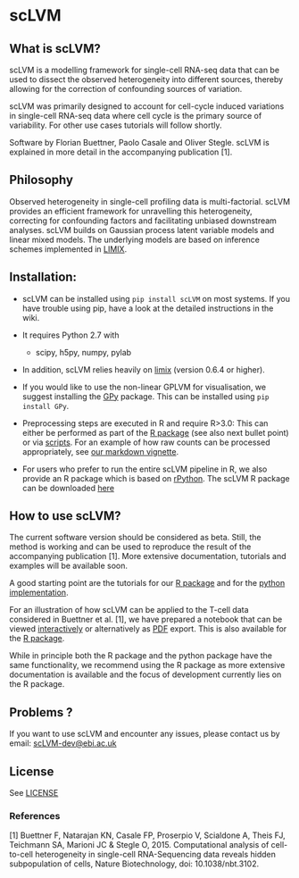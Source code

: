 # scLVM


## What is scLVM?

scLVM is a modelling framework for single-cell RNA-seq data that can be used to dissect the observed heterogeneity into different sources, thereby allowing for the correction of confounding sources of variation.

scLVM was primarily designed to account for cell-cycle induced variations in single-cell RNA-seq data where cell cycle is the primary source of variability. For other use cases tutorials will follow shortly.

Software by Florian Buettner, Paolo Casale and Oliver Stegle. scLVM is explained in more detail in the accompanying publication [1].

## Philosophy

Observed heterogeneity in single-cell profiling data is multi-factorial. scLVM provides an efficient framework for unravelling this heterogeneity, correcting for confounding factors and facilitating unbiased downstream analyses. scLVM builds on Gaussian process latent variable models and linear mixed models. The underlying models are based on inference schemes implemented in [LIMIX](https://github.com/PMBio/limix).

## Installation:

* scLVM can be installed  using ``pip install scLVM`` on most systems. If you have trouble using pip, have a look at the detailed instructions in the wiki.

* It requires Python 2.7 with
  - scipy, h5py, numpy, pylab

* In addition, scLVM relies heavily on [limix](https://github.com/PMBio/limix) (version 0.6.4 or higher).

* If you would like to use the non-linear GPLVM for visualisation, we suggest installing the [GPy](https://github.com/SheffieldML/GPy) package. This can be installed using `pip install GPy`.

* Preprocessing steps are executed in R and require R>3.0:
This can either be performed as part of the [R package](https://github.com/PMBio/scLVM/blob/master/R/tutorials/scLVM_vignette.Rmd) (see also next bullet point) or via [scripts](https://github.com/PMBio/scLVM/blob/master/R/scripts/transform_counts_demo.Rmd). For an example  of how raw counts can be processed appropriately, see [our markdown vignette](https://github.com/PMBio/scLVM/blob/master/R/tutorials/scLVM_vignette.Rmd).

* For users who prefer to run the entire scLVM pipeline in R, we also provide an R package which is based on [rPython](http://cran.r-project.org/web/packages/rPython/index.html). The scLVM R package can be downloaded [here](https://github.com/PMBio/scLVM/tree/master/R)

## How to use scLVM?
The current software version should be considered as beta. Still, the method is working and can be used to reproduce the result of the accompanying publication [1]. More extensive documentation, tutorials and examples will be available soon.

A good starting point are the tutorials for our [R package](https://github.com/PMBio/scLVM/tree/master/R/tutorials) and for the [python implementation](https://github.com/PMBio/scLVM/blob/master/tutorials).

For an illustration of how scLVM can be applied to the T-cell data considered in Buettner et al. [1], we have prepared a notebook that can be viewed [interactively](http://nbviewer.ipython.org/github/pmbio/scLVM/blob/master/tutorials/tcell_demo.ipynb) or alternatively as [PDF](https://github.com/PMBio/scLVM/blob/master/tutorials/tcell_demo.pdf) export. This is also available for the [R package](https://github.com/PMBio/scLVM/blob/master/R/tutorials/scLVM_vignette.Rmd).

While in principle both the R package and the python package have the same functionality, we recommend using the R package as more extensive documentation is available and the focus of development currently lies on the R package.


## Problems ?

If you want to use scLVM and encounter any issues, please contact us by email: scLVM-dev@ebi.ac.uk

## License
See [LICENSE](https://github.com/PMBio/scLVM/blob/master/license.txt)

### References
[1] Buettner F, Natarajan KN, Casale FP, Proserpio V, Scialdone A, Theis FJ, Teichmann SA, Marioni JC & Stegle O, 2015. Computational analysis of cell-to-cell heterogeneity in single-cell RNA-Sequencing data reveals hidden subpopulation of cells, Nature Biotechnology, doi: 10.1038/nbt.3102.
